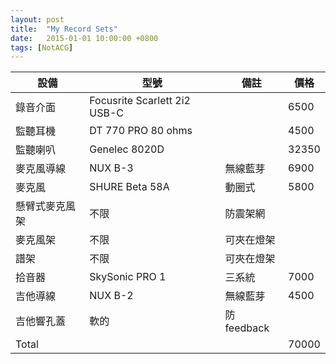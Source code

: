 ```yaml
---
layout: post
title:  "My Record Sets"
date:   2015-01-01 10:00:00 +0800
tags: [NotACG]
---
```


|設備|型號|備註|價格|
|-|-|-|-|
錄音介面|Focusrite Scarlett 2i2 USB-C||6500
監聽耳機|DT 770 PRO 80 ohms||4500
監聽喇叭|Genelec 8020D||32350
麥克風導線|NUX B-3|無線藍芽|6900
麥克風|SHURE Beta 58A|動圈式|5800
懸臂式麥克風架|不限|防震架網
麥克風架|不限|可夾在燈架
譜架|不限|可夾在燈架
拾音器|SkySonic PRO 1|三系統|7000
吉他導線|NUX B-2|無線藍芽|4500
吉他響孔蓋|軟的|防feedback
Total|||70000
